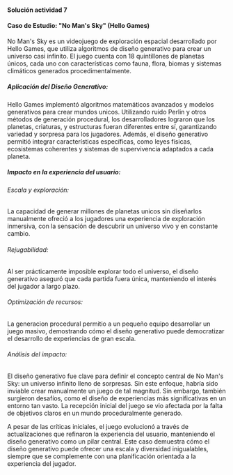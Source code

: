 #### Solución actividad 7 

#### Caso de Estudio: "No Man's Sky" (Hello Games)
No Man's Sky es un videojuego de exploración espacial desarrollado por Hello Games, que utiliza algoritmos de diseño generativo para crear un universo casi infinito. El juego cuenta con 18 quintillones de planetas únicos, cada uno con características como fauna, flora, biomas y sistemas climáticos generados procedimentalmente.

##### Aplicación del Diseño Generativo:
Hello Games implementó algoritmos matemáticos avanzados y modelos generativos para crear mundos unicos. Utilizando ruido Perlin y otros métodos de generación procedural, los desarrolladores lograron que los planetas, criaturas, y estructuras fueran diferentes entre sí, garantizando variedad y sorpresa para los jugadores. Además, el diseño generativo permitió integrar características específicas, como leyes físicas, ecosistemas coherentes y sistemas de supervivencia adaptados a cada planeta.

##### Impacto en la experiencia del usuario:
###### Escala y exploración: 
La capacidad de generar millones de planetas unicos sin diseñarlos manualmente ofreció a los jugadores una experiencia de exploración inmersiva, con la sensación de descubrir un universo vivo y en constante cambio.
###### Rejugabilidad: 
Al ser prácticamente imposible explorar todo el universo, el diseño generativo aseguró que cada partida fuera única, manteniendo el interés del jugador a largo plazo.
###### Optimización de recursos: 
La generacion procedural permitio a un pequeño equipo desarrollar un juego masivo, demostrando cómo el diseño generativo puede democratizar el desarrollo de experiencias de gran escala.
###### Análisis del impacto:
El diseño generativo fue clave para definir el concepto central de No Man's Sky: un universo infinito lleno de sorpresas. Sin este enfoque, habría sido inviable crear manualmente un juego de tal magnitud. Sin embargo, también surgieron desafíos, como el diseño de experiencias más significativas en un entorno tan vasto. La recepción inicial del juego se vio afectada por la falta de objetivos claros en un mundo proceduralmente generado.

A pesar de las críticas iniciales, el juego evolucionó a través de actualizaciones que refinaron la experiencia del usuario, manteniendo el diseño generativo como un pilar central. Este caso demuestra cómo el diseño generativo puede ofrecer una escala y diversidad inigualables, siempre que se complemente con una planificación orientada a la experiencia del jugador.
